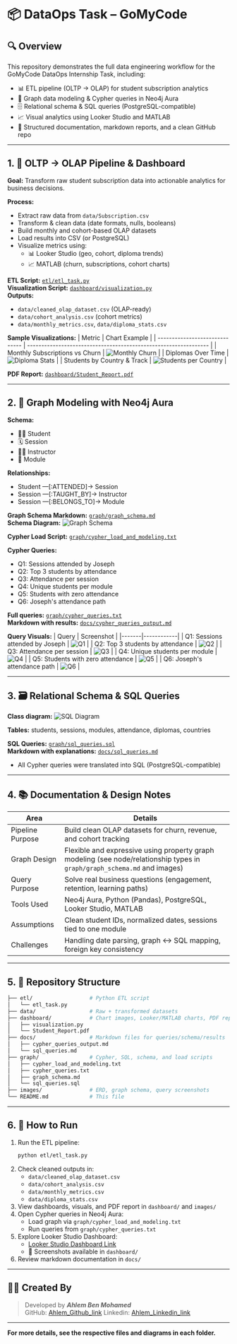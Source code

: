 # 📦 DataOps Task – GoMyCode

## 🔍 Overview

This repository demonstrates the full data engineering workflow for the GoMyCode DataOps Internship Task, including:

- 📊 ETL pipeline (OLTP → OLAP) for student subscription analytics
- 🔗 Graph data modeling & Cypher queries in Neo4j Aura
- 🗄️ Relational schema & SQL queries (PostgreSQL-compatible)
- 📈 Visual analytics using Looker Studio and MATLAB
- 🧾 Structured documentation, markdown reports, and a clean GitHub repo

---

## 1. 🧪 OLTP → OLAP Pipeline & Dashboard

**Goal:** Transform raw student subscription data into actionable analytics for business decisions.

**Process:**
- Extract raw data from `data/Subscription.csv`
- Transform & clean data (date formats, nulls, booleans)
- Build monthly and cohort-based OLAP datasets
- Load results into CSV (or PostgreSQL)
- Visualize metrics using:
  - 📊 Looker Studio (geo, cohort, diploma trends)
  - 📈 MATLAB (churn, subscriptions, cohort charts)

**ETL Script:** [`etl/etl_task.py`](etl/etl_task.py)  
**Visualization Script:** [`dashboard/visualization.py`](dashboard/visualization.py)  
**Outputs:**
- `data/cleaned_olap_dataset.csv` (OLAP-ready)
- `data/cohort_analysis.csv` (cohort metrics)
- `data/monthly_metrics.csv`, `data/diploma_stats.csv`

**Sample Visualizations:**
| Metric                         | Chart Example                                                    |
| ------------------------------ | ---------------------------------------------------------------- |
| Monthly Subscriptions vs Churn | ![Monthly Churn](dashboard/monthly_churn_vs_subscriptions.png)   |
| Diplomas Over Time             | ![Diploma Stats](dashboard/diplomastati.png)                     |
| Students by Country & Track    | ![Students per Country](dashboard/studentspercountry.png)        |

**PDF Report:** [`dashboard/Student_Report.pdf`](dashboard/Student_Report.pdf)

---

## 2. 🔗 Graph Modeling with Neo4j Aura

**Schema:**
- 🧑‍🎓 Student
- 🗓️ Session
- 🧑‍🏫 Instructor
- 📘 Module

**Relationships:**
- Student —[:ATTENDED]→ Session
- Session —[:TAUGHT_BY]→ Instructor
- Session —[:BELONGS_TO]→ Module

**Graph Schema Markdown:** [`graph/graph_schema.md`](graph/graph_schema.md)  
**Schema Diagram:** ![Graph Schema](images/schema_diagram.png)

**Cypher Load Script:** [`graph/cypher_load_and_modeling.txt`](graph/cypher_load_and_modeling.txt)

**Cypher Queries:**
- Q1: Sessions attended by Joseph
- Q2: Top 3 students by attendance
- Q3: Attendance per session
- Q4: Unique students per module
- Q5: Students with zero attendance
- Q6: Joseph's attendance path

**Full queries:** [`graph/cypher_queries.txt`](graph/cypher_queries.txt)  
**Markdown with results:** [`docs/cypher_queries_output.md`](docs/cypher_queries_output.md)

**Query Visuals:**
| Query | Screenshot |
|-------|------------|
| Q1: Sessions attended by Joseph | ![Q1](images/q1_sessions_joseph.png) |
| Q2: Top 3 students by attendance | ![Q2](images/q2_top3_students.png) |
| Q3: Attendance per session | ![Q3](images/q3_attendees_per_session.png) |
| Q4: Unique students per module | ![Q4](images/q4_students_per_module.png) |
| Q5: Students with zero attendance | ![Q5](images/q5_no_attendance.png) |
| Q6: Joseph's attendance path | ![Q6](images/q6_joseph_attendance_path.png) |

---

## 3. 🗃️ Relational Schema & SQL Queries

**Class diagram:** 
![SQL Diagram](images/sql_diagram.png)

**Tables:** students, sessions, modules, attendance, diplomas, countries

**SQL Queries:** [`graph/sql_queries.sql`](graph/sql_queries.sql)  
**Markdown with explanations:** [`docs/sql_queries.md`](docs/sql_queries.md)

- All Cypher queries were translated into SQL (PostgreSQL-compatible)

---

## 4. 📚 Documentation & Design Notes

| Area             | Details                                                               |
| ---------------- | --------------------------------------------------------------------- |
| Pipeline Purpose | Build clean OLAP datasets for churn, revenue, and cohort tracking     |
| Graph Design     | Flexible and expressive using property graph modeling (see node/relationship types in `graph/graph_schema.md` and images) |
| Query Purpose    | Solve real business questions (engagement, retention, learning paths) |
| Tools Used       | Neo4j Aura, Python (Pandas), PostgreSQL, Looker Studio, MATLAB        |
| Assumptions      | Clean student IDs, normalized dates, sessions tied to one module      |
| Challenges       | Handling date parsing, graph ↔ SQL mapping, foreign key consistency   |

---

## 5. 📁 Repository Structure

```bash
├── etl/                  # Python ETL script
│   └── etl_task.py
├── data/                 # Raw + transformed datasets
├── dashboard/            # Chart images, Looker/MATLAB charts, PDF report, scripts
│   ├── visualization.py
│   └── Student_Report.pdf
├── docs/                 # Markdown files for queries/schema/results
│   ├── cypher_queries_output.md
│   └── sql_queries.md
├── graph/                # Cypher, SQL, schema, and load scripts
│   ├── cypher_load_and_modeling.txt
│   ├── cypher_queries.txt
│   ├── graph_schema.md
│   └── sql_queries.sql
├── images/               # ERD, graph schema, query screenshots
└── README.md             # This file
```

---

## 6. 🚀 How to Run

1. Run the ETL pipeline:
   ```bash
   python etl/etl_task.py
   ```
2. Check cleaned outputs in:
   - `data/cleaned_olap_dataset.csv`
   - `data/cohort_analysis.csv`
   - `data/monthly_metrics.csv`
   - `data/diploma_stats.csv`
3. View dashboards, visuals, and PDF report in `dashboard/` and `images/`
4. Open Cypher queries in Neo4j Aura:
   - Load graph via `graph/cypher_load_and_modeling.txt`
   - Run queries from `graph/cypher_queries.txt`
5. Explore Looker Studio Dashboard:
   - [Looker Studio Dashboard Link](https://lookerstudio.google.com/s/kTDNsXjy3Ew)
   - 📸 Screenshots available in `dashboard/`
6. Review markdown documentation in `docs/`

---

## 🙋‍♀️ Created By

> Developed by ***Ahlem Ben Mohamed***  
> GitHub: [Ahlem_Github_link](https://github.com/AhlemBenmed)
> Linkedin: [Ahlem_Linkedin_link](www.linkedin.com/in/ahlem-benmed)
---
**For more details, see the respective files and diagrams in each folder.**
